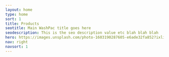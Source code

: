```yaml
---
layout: home
type: home
sort: 1
title: Products
seotitle: Main WashPac title goes here
seodescription: This is the seo description value etc blah blah blah
hero: https://images.unsplash.com/photo-1603190287605-e6ade32fa852?ixlib=rb-1.2.1&ixid=MnwxMjA3fDB8MHxwaG90by1wYWdlfHx8fGVufDB8fHx8&auto=format&fit=crop&w=1770&q=80
nav: right
navsort: 1
---
```

